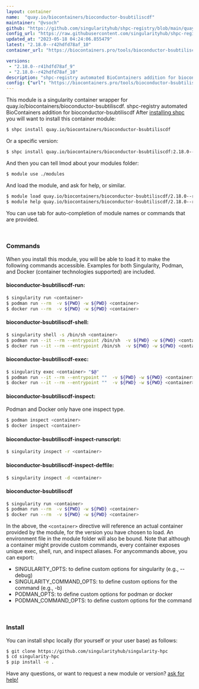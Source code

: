 ```yaml
---
layout: container
name:  "quay.io/biocontainers/bioconductor-bsubtiliscdf"
maintainer: "@vsoch"
github: "https://github.com/singularityhub/shpc-registry/blob/main/quay.io/biocontainers/bioconductor-bsubtiliscdf/container.yaml"
config_url: "https://raw.githubusercontent.com/singularityhub/shpc-registry/main/quay.io/biocontainers/bioconductor-bsubtiliscdf/container.yaml"
updated_at: "2023-05-18 04:24:06.855479"
latest: "2.18.0--r42hdfd78af_10"
container_url: "https://biocontainers.pro/tools/bioconductor-bsubtiliscdf"

versions:
 - "2.18.0--r41hdfd78af_9"
 - "2.18.0--r42hdfd78af_10"
description: "shpc-registry automated BioContainers addition for bioconductor-bsubtiliscdf"
config: {"url": "https://biocontainers.pro/tools/bioconductor-bsubtiliscdf", "maintainer": "@vsoch", "description": "shpc-registry automated BioContainers addition for bioconductor-bsubtiliscdf", "latest": {"2.18.0--r42hdfd78af_10": "sha256:9cd7b0d7c0851c01897901d091d8538fbe9eda8aa0c57a19096fe6e648e2642d"}, "tags": {"2.18.0--r41hdfd78af_9": "sha256:1c4accc5ac5087c1506f9e46f4cb904194c704d7d21ea2cedb1ad824c200281f", "2.18.0--r42hdfd78af_10": "sha256:9cd7b0d7c0851c01897901d091d8538fbe9eda8aa0c57a19096fe6e648e2642d"}, "docker": "quay.io/biocontainers/bioconductor-bsubtiliscdf"}
---
```


This module is a singularity container wrapper for quay.io/biocontainers/bioconductor-bsubtiliscdf.
shpc-registry automated BioContainers addition for bioconductor-bsubtiliscdf
After [installing shpc](#install) you will want to install this container module:


```bash
$ shpc install quay.io/biocontainers/bioconductor-bsubtiliscdf
```

Or a specific version:

```bash
$ shpc install quay.io/biocontainers/bioconductor-bsubtiliscdf:2.18.0--r42hdfd78af_10
```

And then you can tell lmod about your modules folder:

```bash
$ module use ./modules
```

And load the module, and ask for help, or similar.

```bash
$ module load quay.io/biocontainers/bioconductor-bsubtiliscdf/2.18.0--r42hdfd78af_10
$ module help quay.io/biocontainers/bioconductor-bsubtiliscdf/2.18.0--r42hdfd78af_10
```

You can use tab for auto-completion of module names or commands that are provided.

<br>

### Commands

When you install this module, you will be able to load it to make the following commands accessible.
Examples for both Singularity, Podman, and Docker (container technologies supported) are included.

#### bioconductor-bsubtiliscdf-run:

```bash
$ singularity run <container>
$ podman run --rm  -v ${PWD} -w ${PWD} <container>
$ docker run --rm  -v ${PWD} -w ${PWD} <container>
```

#### bioconductor-bsubtiliscdf-shell:

```bash
$ singularity shell -s /bin/sh <container>
$ podman run --it --rm --entrypoint /bin/sh  -v ${PWD} -w ${PWD} <container>
$ docker run --it --rm --entrypoint /bin/sh  -v ${PWD} -w ${PWD} <container>
```

#### bioconductor-bsubtiliscdf-exec:

```bash
$ singularity exec <container> "$@"
$ podman run --it --rm --entrypoint ""  -v ${PWD} -w ${PWD} <container> "$@"
$ docker run --it --rm --entrypoint ""  -v ${PWD} -w ${PWD} <container> "$@"
```

#### bioconductor-bsubtiliscdf-inspect:

Podman and Docker only have one inspect type.

```bash
$ podman inspect <container>
$ docker inspect <container>
```

#### bioconductor-bsubtiliscdf-inspect-runscript:

```bash
$ singularity inspect -r <container>
```

#### bioconductor-bsubtiliscdf-inspect-deffile:

```bash
$ singularity inspect -d <container>
```



#### bioconductor-bsubtiliscdf

```bash
$ singularity run <container>
$ podman run --rm  -v ${PWD} -w ${PWD} <container>
$ docker run --rm  -v ${PWD} -w ${PWD} <container>
```


In the above, the `<container>` directive will reference an actual container provided
by the module, for the version you have chosen to load. An environment file in the
module folder will also be bound. Note that although a container
might provide custom commands, every container exposes unique exec, shell, run, and
inspect aliases. For anycommands above, you can export:

 - SINGULARITY_OPTS: to define custom options for singularity (e.g., --debug)
 - SINGULARITY_COMMAND_OPTS: to define custom options for the command (e.g., -b)
 - PODMAN_OPTS: to define custom options for podman or docker
 - PODMAN_COMMAND_OPTS: to define custom options for the command

<br>

### Install

You can install shpc locally (for yourself or your user base) as follows:

```bash
$ git clone https://github.com/singularityhub/singularity-hpc
$ cd singularity-hpc
$ pip install -e .
```

Have any questions, or want to request a new module or version? [ask for help!](https://github.com/singularityhub/singularity-hpc/issues)
